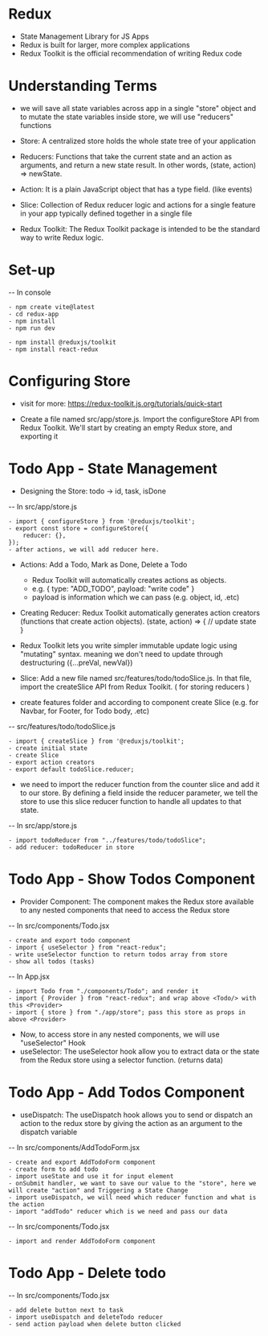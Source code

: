 # Redux

- State Management Library for JS Apps
- Redux is built for larger, more complex applications
- Redux Toolkit is the official recommendation of writing Redux code


# Understanding Terms

- we will save all state variables across app in a single "store" object and to mutate the state variables inside store, we will use "reducers" functions

- Store: A centralized store holds the whole state tree of your application

- Reducers: Functions that take the current state and an action as arguments, and return a new state result. In other words, (state, action) => newState.

- Action: It is a plain JavaScript object that has a type field. (like events)

- Slice: Collection of Redux reducer logic and actions for a single feature in your app typically defined together in a single file


- Redux Toolkit: The Redux Toolkit package is intended to be the standard way to write Redux logic.


# Set-up

-- In console

    - npm create vite@latest
    - cd redux-app
    - npm install
    - npm run dev

    - npm install @reduxjs/toolkit
    - npm install react-redux


# Configuring Store

- visit for more: https://redux-toolkit.js.org/tutorials/quick-start

- Create a file named src/app/store.js. Import the configureStore API from Redux Toolkit. We'll start by creating an empty Redux store, and exporting it


# Todo App - State Management

- Designing the Store: todo -> id, task, isDone

-- In src/app/store.js

    - import { configureStore } from '@reduxjs/toolkit';
    - export const store = configureStore({
        reducer: {},
    });
    - after actions, we will add reducer here.


- Actions: Add a Todo, Mark as Done, Delete a Todo

    - Redux Toolkit will automatically creates actions as objects.
    - e.g. { type: "ADD_TODO", payload: "write code" }
    - payload is information which we can pass (e.g. object, id, .etc)


- Creating Reducer: Redux Toolkit automatically generates action creators (functions that create action objects). (state, action) => { // update state }
- Redux Toolkit lets you write simpler immutable update logic using "mutating" syntax. meaning we don't need to update through destructuring ({...preVal, newVal})


- Slice: Add a new file named src/features/todo/todoSlice.js. In that file, import the createSlice API from Redux Toolkit. ( for storing reducers )
- create features folder and according to component create Slice (e.g. for Navbar, for Footer, for Todo body, .etc)

-- src/features/todo/todoSlice.js

    - import { createSlice } from '@reduxjs/toolkit';
    - create initial state
    - create Slice
    - export action creators
    - export default todoSlice.reducer;


- we need to import the reducer function from the counter slice and add it to our store. By defining a field inside the reducer parameter, we tell the store to use this slice reducer function to handle all updates to that state.

-- In src/app/store.js

    - import todoReducer from "../features/todo/todoSlice";
    - add reducer: todoReducer in store


# Todo App - Show Todos Component

- Provider Component: The <Provider> component makes the Redux store available to any nested components that need to access the Redux store

-- In src/components/Todo.jsx

    - create and export todo component
    - import { useSelector } from "react-redux";
    - write useSelector function to return todos array from store
    - show all todos (tasks)

-- In App.jsx

    - import Todo from "./components/Todo"; and render it
    - import { Provider } from "react-redux"; and wrap above <Todo/> with this <Provider>
    - import { store } from "./app/store"; pass this store as props in above <Provider>


- Now, to access store in any nested components, we will use "useSelector" Hook
- useSelector: The useSelector hook allow you to extract data or the state from the Redux store using a selector function. (returns data)


# Todo App - Add Todos Component

- useDispatch: The useDispatch hook allows you to send or dispatch an action to the redux store by giving the action as an argument to the dispatch variable

-- In src/components/AddTodoForm.jsx

    - create and export AddTodoForm component
    - create form to add todo
    - import useState and use it for input element
    - onSubmit handler, we want to save our value to the "store", here we will create "action" and Triggering a State Change
    - import useDispatch, we will need which reducer function and what is the action
    - import "addTodo" reducer which is we need and pass our data

-- In src/components/Todo.jsx

    - import and render AddTodoForm component


# Todo App - Delete todo

-- In src/components/Todo.jsx

    - add delete button next to task
    - import useDispatch and deleteTodo reducer
    - send action payload when delete button clicked